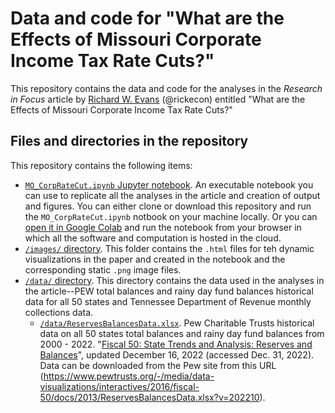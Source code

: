 # Data and code for "What are the Effects of Missouri Corporate Income Tax Rate Cuts?"
This repository contains the data and code for the analyses in the *Research in Focus* article by [Richard W. Evans](https://sites.google.com/site/rickecon) (@rickecon) entitled "What are the Effects of Missouri Corporate Income Tax Rate Cuts?"

## Files and directories in the repository
This repository contains the following items:
* [`MO_CorpRateCut.ipynb` Jupyter notebook](MO_CorpRateCut.ipynb). An executable notebook you can use to replicate all the analyses in the article and creation of output and figures. You can either clone or download this repository and run the `MO_CorpRateCut.ipynb` notbook on your machine locally. Or you can [open it in Google Colab](https://colab.research.google.com/drive/1y6P3qMIm9hQFPBzyhETwqRyoOpj43Si9?usp=sharing) and run the notebook from your browser in which all the software and computation is hosted in the cloud.
* [`/images/` directory](images/). This folder contains the `.html` files for teh dynamic visualizations in the paper and created in the notebook and the corresponding static `.png` image files.
* [`/data/` directory](data/). This directory contains the data used in the analyses in the article--PEW total balances and rainy day fund balances historical data for all 50 states and Tennessee Department of Revenue monthly collections data.
    * [`/data/ReservesBalancesData.xlsx`](data/ReservesBalancesData.xlsx). Pew Charitable Trusts historical data on all 50 states total balances and rainy day fund balances from 2000 - 2022. "[Fiscal 50: State Trends and Analysis: Reserves and Balances](https://www.pewtrusts.org/en/research-and-analysis/data-visualizations/2014/fiscal-50#ind5)", updated December 16, 2022 (accessed Dec. 31, 2022). Data can be downloaded from the Pew site from this URL (https://www.pewtrusts.org/-/media/data-visualizations/interactives/2016/fiscal-50/docs/2013/ReservesBalancesData.xlsx?v=202210).
